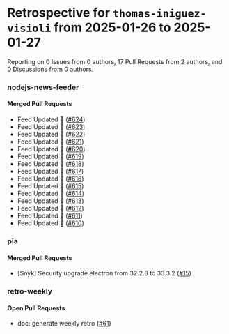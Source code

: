 # Retrospective for `thomas-iniguez-visioli` from 2025-01-26 to 2025-01-27

Reporting on 0 Issues from 0 authors, 17 Pull Requests from 2 authors, and 0 Discussions from 0 authors.


### nodejs-news-feeder

#### Merged Pull Requests

- Feed Updated 🍿 ([#624](https://github.com/thomas-iniguez-visioli/nodejs-news-feeder/pull/624))
- Feed Updated 🍿 ([#623](https://github.com/thomas-iniguez-visioli/nodejs-news-feeder/pull/623))
- Feed Updated 🍿 ([#622](https://github.com/thomas-iniguez-visioli/nodejs-news-feeder/pull/622))
- Feed Updated 🍿 ([#621](https://github.com/thomas-iniguez-visioli/nodejs-news-feeder/pull/621))
- Feed Updated 🍿 ([#620](https://github.com/thomas-iniguez-visioli/nodejs-news-feeder/pull/620))
- Feed Updated 🍿 ([#619](https://github.com/thomas-iniguez-visioli/nodejs-news-feeder/pull/619))
- Feed Updated 🍿 ([#618](https://github.com/thomas-iniguez-visioli/nodejs-news-feeder/pull/618))
- Feed Updated 🍿 ([#617](https://github.com/thomas-iniguez-visioli/nodejs-news-feeder/pull/617))
- Feed Updated 🍿 ([#616](https://github.com/thomas-iniguez-visioli/nodejs-news-feeder/pull/616))
- Feed Updated 🍿 ([#615](https://github.com/thomas-iniguez-visioli/nodejs-news-feeder/pull/615))
- Feed Updated 🍿 ([#614](https://github.com/thomas-iniguez-visioli/nodejs-news-feeder/pull/614))
- Feed Updated 🍿 ([#613](https://github.com/thomas-iniguez-visioli/nodejs-news-feeder/pull/613))
- Feed Updated 🍿 ([#612](https://github.com/thomas-iniguez-visioli/nodejs-news-feeder/pull/612))
- Feed Updated 🍿 ([#611](https://github.com/thomas-iniguez-visioli/nodejs-news-feeder/pull/611))
- Feed Updated 🍿 ([#610](https://github.com/thomas-iniguez-visioli/nodejs-news-feeder/pull/610))

### pia

#### Merged Pull Requests

- [Snyk] Security upgrade electron from 32.2.8 to 33.3.2 ([#15](https://github.com/thomas-iniguez-visioli/pia/pull/15))

### retro-weekly

#### Open Pull Requests

- doc: generate weekly retro ([#61](https://github.com/thomas-iniguez-visioli/retro-weekly/pull/61))